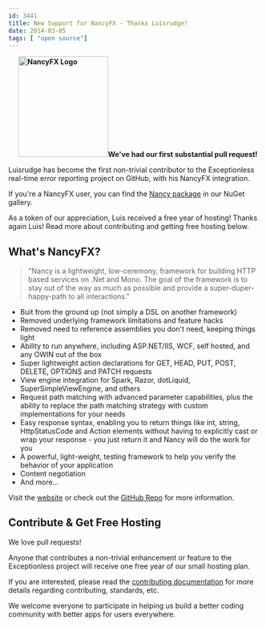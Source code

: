 ```yaml
---
id: 3441
title: New Support for NancyFX - Thanks Luisrudge!
date: 2014-03-05
tags: [ "open source"]
---
```

**<img loading="lazy" class="alignright  wp-image-3443" style="margin-left:20px;" alt="NancyFX Logo" src="/assets/img/news/logo.png" width="179" height="201" data-id="3443" />We've had our first substantial pull request!**

Luisrudge has become the first non-trivial contributor to the Exceptionless real-time error reporting project on GitHub, with his NancyFX integration.

If you're a NancyFX user, you can find the <a title="Exceptionless NancyFX package on NuGet" href="http://www.nuget.org/packages/Exceptionless.Nancy/" target="_blank">Nancy package</a> in our NuGet gallery.

As a token of our appreciation, Luis received a free year of hosting! Thanks again Luis! Read more about contributing and getting free hosting below.<!--more-->

## What's NancyFX?

> "Nancy is a lightweight, low-ceremony, framework for building HTTP based services on .Net and Mono. The goal of the framework is to stay out of the way as much as possible and provide a super-duper-happy-path to all interactions."

* Buit from the ground up (not simply a DSL on another framework)
* Removed underlying framework limitations and feature hacks
* Removed need to reference assemblies you don't need, keeping things light
* Ability to run anywhere, including ASP.NET/IIS, WCF, self hosted, and any OWIN out of the box
* Super lightweight action declarations for GET, HEAD, PUT, POST, DELETE, OPTIONS and PATCH requests
* View engine integration for Spark, Razor, dotLiquid, SuperSimpleViewEngine, and others
* Request path matching with advanced parameter capabilities, plus the ability to replace the path matching strategy with custom implementations for your needs
* Easy response syntax, enabling you to return things like int, string, HttpStatusCode and Action elements without having to explicitly cast or wrap your response - you just return it and Nancy will do the work for you
* A powerful, light-weight, testing framework to help you verify the behavior of your application
* Content negotiation
* And more...

Visit the <a title="NancyFX Website" href="http://nancyfx.org/" target="_blank">website</a> or check out the <a title="NancyFX on GitHub" href="https://github.com/NancyFx/Nancy" target="_blank">GitHub Repo</a> for more information.

## Contribute & Get Free Hosting

We love pull requests!

Anyone that contributes a non-trivial enhancement or feature to the Exceptionless project will receive one free year of our small hosting plan.

If you are interested, please read the <a title="Contributing to Exceptionless" href="https://github.com/exceptionless/Exceptionless/blob/master/CONTRIBUTING.md" target="_blank">contributing documentation</a> for more details regarding contributing, standards, etc.

We welcome everyone to participate in helping us build a better coding community with better apps for users everywhere.
